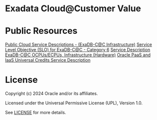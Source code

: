 # Exadata Cloud@Customer Value

# Public Resources

[Public Cloud Service Descriptions - (ExaDB-C@C Infrastructure)](https://www.oracle.com/assets/paas-iaas-public-cloud-2140609.pdf)
[Service Level Objective (SLO) for ExaDB-C@C - Category 6](https://docs.oracle.com/en-us/iaas/Content/General/Reference/servicelevelobjectives.htm)
[Service Description ExaDB-C@C OCPUs/ECPUs, Infrastructure (Hardware)](https://mysites.oracle.com/Exadata-Cloud-at-Customer-Global/legacy-content/commercials/service-descriptions.html)
[Oracle PaaS and IaaS Universal Credits Service Description](https://www.oracle.com/oce/dc/assets/CONT66B9F94D4751422F8C46B87B9FECB5B1/native/oracle-paas-and-iaas-universal-credits-service-descriptions.pdf)

# License

Copyright (c) 2024 Oracle and/or its affiliates.

Licensed under the Universal Permissive License (UPL), Version 1.0.

See [LICENSE](https://github.com/oracle-devrel/technology-engineering/blob/main/LICENSE) for more details.
